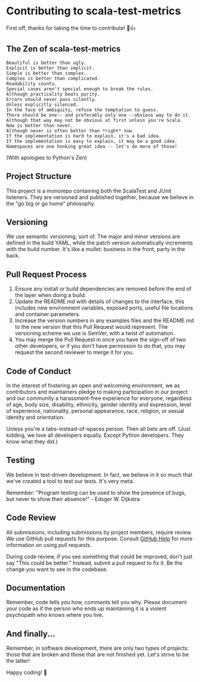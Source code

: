 # Contributing to scala-test-metrics

First off, thanks for taking the time to contribute! 🎉👍

## The Zen of scala-test-metrics

```
Beautiful is better than ugly.
Explicit is better than implicit.
Simple is better than complex.
Complex is better than complicated.
Readability counts.
Special cases aren't special enough to break the rules.
Although practicality beats purity.
Errors should never pass silently.
Unless explicitly silenced.
In the face of ambiguity, refuse the temptation to guess.
There should be one-- and preferably only one --obvious way to do it.
Although that way may not be obvious at first unless you're Scala.
Now is better than never.
Although never is often better than *right* now.
If the implementation is hard to explain, it's a bad idea.
If the implementation is easy to explain, it may be a good idea.
Namespaces are one honking great idea -- let's do more of those!
```

(With apologies to Python's Zen)

## Project Structure

This project is a monorepo containing both the ScalaTest and JUnit listeners. They are versioned and published together, because we believe in the "go big or go home" philosophy.

## Versioning

We use semantic versioning, sort of. The major and minor versions are defined in the build YAML, while the patch version automatically increments with the build number. It's like a mullet: business in the front, party in the back.

## Pull Request Process

1. Ensure any install or build dependencies are removed before the end of the layer when doing a build.
2. Update the README.md with details of changes to the interface, this includes new environment variables, exposed ports, useful file locations and container parameters.
3. Increase the version numbers in any examples files and the README.md to the new version that this Pull Request would represent. The versioning scheme we use is SemVer, with a twist of automation.
4. You may merge the Pull Request in once you have the sign-off of two other developers, or if you don't have permission to do that, you may request the second reviewer to merge it for you.

## Code of Conduct

In the interest of fostering an open and welcoming environment, we as contributors and maintainers pledge to making participation in our project and our community a harassment-free experience for everyone, regardless of age, body size, disability, ethnicity, gender identity and expression, level of experience, nationality, personal appearance, race, religion, or sexual identity and orientation.

Unless you're a tabs-instead-of-spaces person. Then all bets are off. (Just kidding, we love all developers equally. Except Python developers. They know what they did.)

## Testing

We believe in test-driven development. In fact, we believe in it so much that we've created a tool to test our tests. It's very meta.

Remember: "Program testing can be used to show the presence of bugs, but never to show their absence!" - Edsger W. Dijkstra

## Code Review

All submissions, including submissions by project members, require review. We use GitHub pull requests for this purpose. Consult [GitHub Help](https://help.github.com/articles/about-pull-requests/) for more information on using pull requests.

During code review, if you see something that could be improved, don't just say "This could be better." Instead, submit a pull request to fix it. Be the change you want to see in the codebase.

## Documentation

Remember, code tells you how, comments tell you why. Please document your code as if the person who ends up maintaining it is a violent psychopath who knows where you live.

## And finally...

Remember, in software development, there are only two types of projects: those that are broken and those that are not finished yet. Let's strive to be the latter!

Happy coding! 🚀
